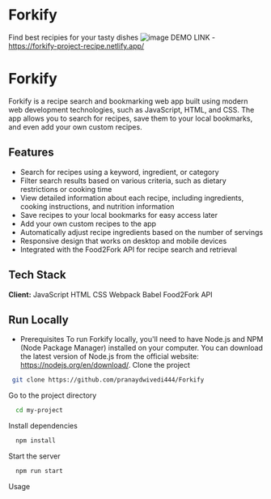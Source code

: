 # Forkify
 Find best recipies for your tasty dishes
![image](https://user-images.githubusercontent.com/48515987/221211715-f5ea28d2-661a-481a-b870-99a041c149bc.png)
DEMO LINK - https://forkify-project-recipe.netlify.app/

# Forkify

Forkify is a recipe search and bookmarking web app built using modern web development technologies, such as JavaScript, HTML, and CSS. The app allows you to search for recipes, save them to your local bookmarks, and even add your own custom recipes.



## Features
- Search for recipes using a keyword, ingredient, or category
- Filter search results based on various criteria, such as dietary restrictions or cooking time
- View detailed information about each recipe, including ingredients, cooking instructions, and nutrition information
- Save recipes to your local bookmarks for easy access later
- Add your own custom recipes to the app
- Automatically adjust recipe ingredients based on the number of servings
- Responsive design that works on desktop and mobile devices
- Integrated with the Food2Fork API for recipe search and retrieval
## Tech Stack

**Client:** JavaScript
HTML
CSS
Webpack
Babel
Food2Fork API




## Run Locally
- Prerequisites
To run Forkify locally, you'll need to have Node.js and NPM (Node Package Manager) installed on your computer. You can download the latest version of Node.js from the official website: https://nodejs.org/en/download/.
Clone the project

```bash
 git clone https://github.com/pranaydwivedi444/Forkify

```

Go to the project directory

```bash
  cd my-project
```

Install dependencies

```bash
  npm install
```

Start the server

```bash
  npm run start
```

Usage





